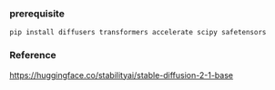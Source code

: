### prerequisite
```
pip install diffusers transformers accelerate scipy safetensors
```

### Reference  
https://huggingface.co/stabilityai/stable-diffusion-2-1-base 
